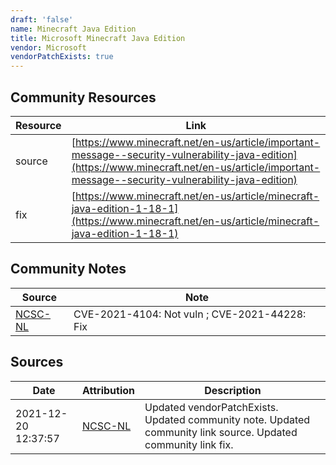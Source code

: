 ```yaml
---
draft: 'false'
name: Minecraft Java Edition
title: Microsoft Minecraft Java Edition
vendor: Microsoft
vendorPatchExists: true
---
```



## Community Resources
| Resource | Link |
| --- | --- |
| source | [https://www.minecraft.net/en-us/article/important-message--security-vulnerability-java-edition](https://www.minecraft.net/en-us/article/important-message--security-vulnerability-java-edition) |
| fix | [https://www.minecraft.net/en-us/article/minecraft-java-edition-1-18-1](https://www.minecraft.net/en-us/article/minecraft-java-edition-1-18-1) |

## Community Notes
| Source | Note |
| --- | --- |
| [NCSC-NL](https://github.com/NCSC-NL/log4shell/blob/main/software/README.md) | CVE-2021-4104: Not vuln ; CVE-2021-44228: Fix </ul> |

## Sources
| Date | Attribution | Description |
| --- | --- | --- |
| 2021-12-20 12:37:57 | [NCSC-NL](https://github.com/NCSC-NL/log4shell/blob/main/software/README.md) | Updated vendorPatchExists. Updated community note. Updated community link source. Updated community link fix.  |
